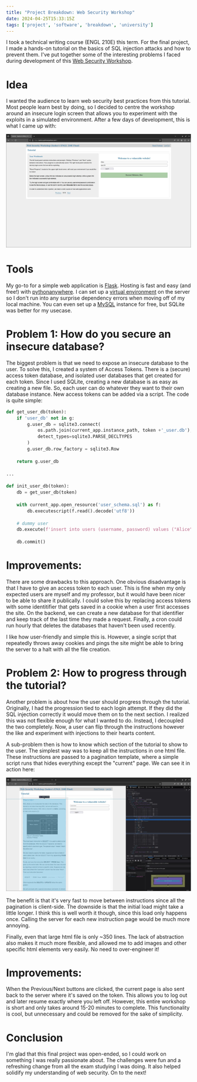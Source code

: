 ```yaml
---
title: "Project Breakdown: Web Security Workshop"
date: 2024-04-25T15:33:15Z
tags: ['project', 'software', 'breakdown', 'university']
---
```


I took a technical writing course (ENGL 210E) this term. For the final project, I made a hands-on tutorial on the basics of SQL injection attacks and how to prevent them. I've put together some of the interesting problems I faced during development of this [Web Security Workshop](https://sashco.pythonanywhere.com).

<!--more-->

# Idea
I wanted the audience to learn web security best practices from this tutorial. Most people learn best by doing, so I decided to centre the workshop around an insecure login screen that allows you to experiment with the exploits in a simulated environment. After a few days of development, this is what I came up with:

![image](images/web_security_workshop.jpg)

# Tools
My go-to for a simple web application is [Flask](https://flask.palletsprojects.com/en/3.0.x/). Hosting is fast and easy (and free!) with [pythonanywhere](https://www.pythonanywhere.com/). I can set up a [virtual environment](https://help.pythonanywhere.com/pages/Virtualenvs/) on the server so I don't run into any surprise dependency errors when moving off of my local machine. You can even set up a [MySQL](https://help.pythonanywhere.com/pages/UsingMySQL/) instance for free, but SQLite was better for my usecase.

# Problem 1: How do you secure an insecure database? 
The biggest problem is that we need to expose an insecure database to the user. To solve this, I created a system of Access Tokens. There is a (secure) access token database, and isolated user databases that get created for each token. Since I used SQLite, creating a new database is as easy as creating a new file. So, each user can do whatever they want to their own database instance. New access tokens can be added via a script. The code is quite simple:

```Python
def get_user_db(token):
    if 'user_db' not in g:
        g.user_db = sqlite3.connect(
            os.path.join(current_app.instance_path, token +'_user.db'),
            detect_types=sqlite3.PARSE_DECLTYPES
        )
        g.user_db.row_factory = sqlite3.Row

    return g.user_db

...

def init_user_db(token):
    db = get_user_db(token)

    with current_app.open_resource('user_schema.sql') as f:
        db.executescript(f.read().decode('utf8'))

    # dummy user
    db.execute(f'insert into users (username, password) values ("Alice", "abc123")')

    db.commit()
```

# Improvements:
There are some drawbacks to this approach. One obvious disadvantage is that I have to give an access token to each user. This is fine when my only expected users are myself and my professor, but it would have been nicer to be able to share it publically. I could solve this by replacing access tokens with some identitifier that gets saved in a cookie when a user first accesses the site. On the backend, we can create a new database for that identifier and keep track of the last time they made a request. Finally, a cron could run hourly that deletes the databases that haven't been used recently.

I like how user-friendly and simple this is. However, a single script that repeatedly throws away cookies and pings the site might be able to bring the server to a halt with all the file creation.

# Problem 2: How to progress through the tutorial?
Another problem is about how the user should progress through the tutorial. Originally, I had the progression tied to each login attempt. If they did the SQL injection correctly it would move them on to the next section. I realized this was not flexible enough for what I wanted to do. Instead, I decoupled the two completely. Now, a user can flip through the instructions however the like and experiment with injections to their hearts content.

A sub-problem then is how to know which section of the tutorial to show to the user. The simplest way was to keep all the instructions in one html file. These instructions are passed to a pagination template, where a simple script runs that hides everything except the "current" page. We can see it in action here:

![image](images/web_security_workshop_tutorial.jpg)

The benefit is that it's very fast to move between instructions since all the pagination is client-side. The downside is that the initial load might take a little longer. I think this is well worth it though, since this load only happens once. Calling the server for each new instruction page would be much more annoying.

Finally, even that large html file is only ~350 lines. The lack of abstraction also makes it much more flexible, and allowed me to add images and other specific html elements very easily. No need to over-engineer it!

# Improvements:
When the Previous/Next buttons are clicked, the current page is also sent back to the server where it's saved on the token. This allows you to log out and later resume exactly where you left off. However, this entire workshop is short and only takes around 15-20 minutes to complete. This functionality is cool, but unnecessary and could be removed for the sake of simplicity.

# Conclusion
I'm glad that this final project was open-ended, so I could work on something I was really passionate about. The challenges were fun and a refreshing change from all the exam studying I was doing. It also helped solidify my understanding of web security. On to the next!
